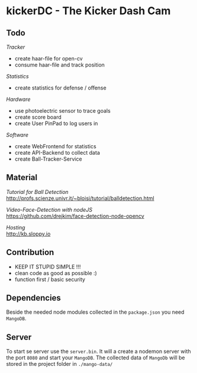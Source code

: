 # kickerDC - The Kicker Dash Cam


## Todo

*Tracker*  
- create haar-file for open-cv
- consume haar-file and track position

*Statistics*    
- create statistics for defense / offense

*Hardware*
- use photoelectric sensor to trace goals
- create score board
- create User PinPad to log users in

*Software*
- create WebFrontend for statistics
- create API-Backend to collect data
- create Ball-Tracker-Service



## Material

*Tutorial for Ball Detection*    
http://profs.scienze.univr.it/~bloisi/tutorial/balldetection.html

*Video-Face-Detection with nodeJS*    
https://github.com/drejkim/face-detection-node-opencv

*Hosting*  
http://kb.sloppy.io

## Contribution

- KEEP IT STUPID SIMPLE !!!
- clean code as good as possible :)
- function first / basic security 

## Dependencies

Beside the needed node modules collected in the `package.json` you need `MangoDB`.

## Server

To start se server use the `server.bin`. It will a create a nodemon server with the port `8080` and start your `MangoDB`. The collected data of `MangoDb` will be stored in the project folder in `./mango-data/`